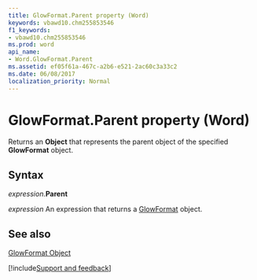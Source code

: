 ```yaml
---
title: GlowFormat.Parent property (Word)
keywords: vbawd10.chm255853546
f1_keywords:
- vbawd10.chm255853546
ms.prod: word
api_name:
- Word.GlowFormat.Parent
ms.assetid: ef05f61a-467c-a2b6-e521-2ac60c3a33c2
ms.date: 06/08/2017
localization_priority: Normal
---
```



# GlowFormat.Parent property (Word)

Returns an  **Object** that represents the parent object of the specified **GlowFormat** object.


## Syntax

_expression_.**Parent**

 _expression_ An expression that returns a [GlowFormat](./Word.GlowFormat.md) object.


## See also


[GlowFormat Object](Word.GlowFormat.md)

[!include[Support and feedback](~/includes/feedback-boilerplate.md)]